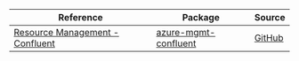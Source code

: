 | Reference | Package | Source |
|---|---|---|
|[Resource Management - Confluent](mgmt-confluent-readme.md)|[azure-mgmt-confluent](https://pypi.org/project/azure-mgmt-confluent)|[GitHub](https://github.com/Azure/azure-sdk-for-python)|

